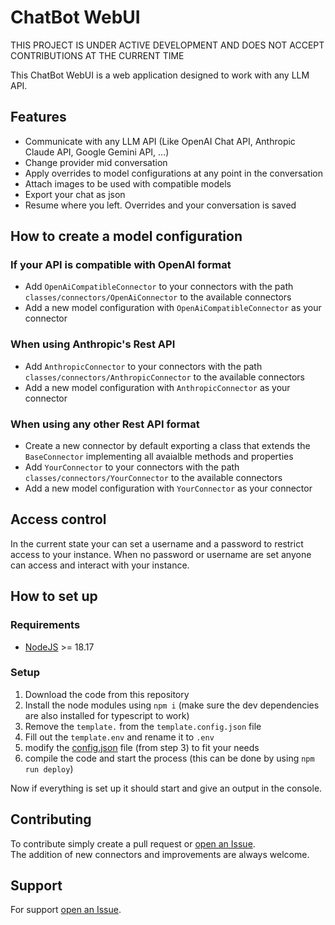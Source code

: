 # ChatBot WebUI

THIS PROJECT IS UNDER ACTIVE DEVELOPMENT AND DOES NOT ACCEPT CONTRIBUTIONS AT THE CURRENT TIME

This ChatBot WebUI is a web application designed to work with any LLM API.  

## Features

- Communicate with any LLM API (Like OpenAI Chat API, Anthropic Claude API, Google Gemini API, ...)
- Change provider mid conversation
- Apply overrides to model configurations at any point in the conversation
- Attach images to be used with compatible models
- Export your chat as json
- Resume where you left. Overrides and your conversation is saved

## How to create a model configuration

### If your API is compatible with OpenAI format

- Add `OpenAiCompatibleConnector` to your connectors with the path `classes/connectors/OpenAiConnector` to the available connectors
- Add a new model configuration with `OpenAiCompatibleConnector` as your connector

### When using Anthropic's Rest API

- Add `AnthropicConnector` to your connectors with the path `classes/connectors/AnthropicConnector` to the available connectors
- Add a new model configuration with `AnthropicConnector` as your connector

### When using any other Rest API format

- Create a new connector by default exporting a class that extends the `BaseConnector` implementing all avaialble methods and properties
- Add `YourConnector` to your connectors with the path `classes/connectors/YourConnector` to the available connectors
- Add a new model configuration with `YourConnector` as your connector

## Access control

In the current state your can set a username and a password to restrict access to your instance.
When no password or username are set anyone can access and interact with your instance.

## How to set up

### Requirements

- [NodeJS](https://nodejs.org/en/download/) >= 18.17  

### Setup

1) Download the code from this repository  
2) Install the node modules using `npm i` (make sure the dev dependencies are also installed for typescript to work)  
3) Remove the `template.` from the `template.config.json` file  
4) Fill out the `template.env` and rename it to `.env`  
5) modify the [config.json](https://github.com/ZeldaFan0225/ChatBot-WebUI/blob/main/template.config.json) file (from step 3) to fit your needs
6) compile the code and start the process (this can be done by using `npm run deploy`)  
  
Now if everything is set up it should start and give an output in the console.  

## Contributing

To contribute simply create a pull request or [open an Issue](https://github.com/ZeldaFan0225/ChatGPT-Discord-Bot/issues/new).  
The addition of new connectors and improvements are always welcome.

## Support

For support [open an Issue](https://github.com/ZeldaFan0225/ChatGPT-Discord-Bot/issues/new).